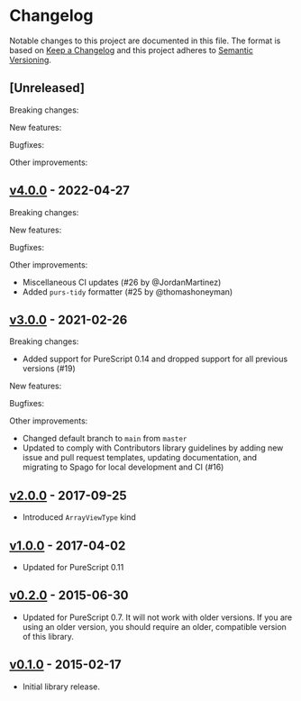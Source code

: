 # Changelog

Notable changes to this project are documented in this file. The format is based on [Keep a Changelog](https://keepachangelog.com/en/1.0.0/) and this project adheres to [Semantic Versioning](https://semver.org/spec/v2.0.0.html).

## [Unreleased]

Breaking changes:

New features:

Bugfixes:

Other improvements:

## [v4.0.0](https://github.com/purescript-contrib/purescript-arraybuffer-types/releases/tag/v4.0.0) - 2022-04-27

Breaking changes:

New features:

Bugfixes:

Other improvements:
- Miscellaneous CI updates (#26 by @JordanMartinez)
- Added `purs-tidy` formatter (#25 by @thomashoneyman)

## [v3.0.0](https://github.com/purescript-contrib/purescript-arraybuffer-types/releases/tag/v3.0.0) - 2021-02-26

Breaking changes:
- Added support for PureScript 0.14 and dropped support for all previous versions (#19)

New features:

Bugfixes:

Other improvements:
- Changed default branch to `main` from `master`
- Updated to comply with Contributors library guidelines by adding new issue and pull request templates, updating documentation, and migrating to Spago for local development and CI (#16)

## [v2.0.0](https://github.com/purescript-contrib/purescript-arraybuffer-types/releases/tag/v2.0.0) - 2017-09-25

- Introduced `ArrayViewType` kind

## [v1.0.0](https://github.com/purescript-contrib/purescript-arraybuffer-types/releases/tag/v1.0.0) - 2017-04-02

- Updated for PureScript 0.11

## [v0.2.0](https://github.com/purescript-contrib/purescript-arraybuffer-types/releases/tag/v0.2.0) - 2015-06-30

- Updated for PureScript 0.7. It will not work with older versions. If you are using an older version, you should require an older, compatible version of this library.

## [v0.1.0](https://github.com/purescript-contrib/purescript-arraybuffer-types/releases/tag/v0.2.0) - 2015-02-17

- Initial library release.

